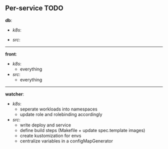 ## Per-service TODO

__db__:
- _k8s_:

- _src_:
---
__front__:
- _k8s_:
    - everything
- _src_:
    - everything
---
__watcher__:
- _k8s_:
    - seperate workloads into namespaces
    - update role and rolebinding accordingly
- _src_:
    - write deploy and service
    - define build steps (Makefile + update spec.template images)
    - create kustomization for envs
    - centralize variables in a configMapGenerator
